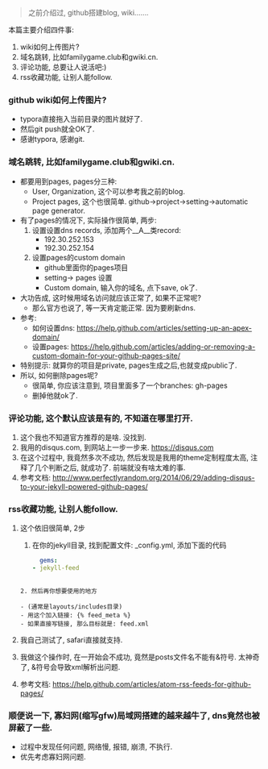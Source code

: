 > 之前介绍过, github搭建blog, wiki…….

本篇主要介绍四件事: 

1. wiki如何上传图片? 
2. 域名跳转, 比如familygame.club和gwiki.cn.
3. 评论功能, 总要让人说活吧:)
4. rss收藏功能, 让别人能follow.

### github wiki如何上传图片? 

- typora直接拖入当前目录的图片就好了.
- 然后git push就全OK了.
- 感谢typora, 感谢git.

### 域名跳转, 比如familygame.club和gwiki.cn.

- 都要用到pages, pages分三种:
  - User, Organization, 这个可以参考我之前的blog.
  - Project pages, 这个也很简单. github->project->setting->automatic page generator.
- 有了pages的情况下, 实际操作很简单, 两步: 
  1. 设置设置dns records, 添加两个__A__类record:
     - 192.30.252.153
     - 192.30.252.154
  2. 设置pages的custom domain
     - github里面你的pages项目
     - setting-> pages 设置
     - Custom domain, 输入你的域名, 点下save, ok了.
- 大功告成, 这时候用域名访问就应该正常了, 如果不正常呢?
  -  那么官方也说了, 等一天肯定能正常. 因为要刷新dns.
- 参考: 
  - 如何设置dns: https://help.github.com/articles/setting-up-an-apex-domain/
  - 设置pages: https://help.github.com/articles/adding-or-removing-a-custom-domain-for-your-github-pages-site/
- 特别提示: 就算你的项目是private, pages生成之后,也就变成public了.
- 所以, 如何删除pages呢?
  - 很简单, 你应该注意到, 项目里面多了一个branches: gh-pages
  - 删掉他就ok了.

### 评论功能, 这个默认应该是有的, 不知道在哪里打开.

1. 这个我也不知道官方推荐的是啥. 没找到.
2. 我用的disqus.com, 到网站上一步一步来. https://disqus.com
3. 在这个过程中, 我竟然多次不成功, 然后发现是我用的theme定制程度太高, 注释了几个判断之后, 就成功了. 前端就没有啥太难的事.
4. 参考文档: http://www.perfectlyrandom.org/2014/06/29/adding-disqus-to-your-jekyll-powered-github-pages/

### rss收藏功能, 让别人能follow.

1. 这个依旧很简单, 2步

   1.   在你的jekyll目录, 找到配置文件: _config.yml, 添加下面的代码

        ```yaml
          gems:
        - jekyll-feed
        ```
      ```

   2. 然后再你想要使用的地方

      - (通常是layouts/includes目录)
      - 用这个加入链接: {% feed_meta %} 
      - 如果直接写链接, 那么目标就是: feed.xml
      ```

2. 我自己测试了, safari直接就支持.

3. 我做这个操作时, 在一开始会不成功, 竟然是posts文件名不能有&符号. 太神奇了, &符号会导致xml解析出问题.

4. 参考文档: https://help.github.com/articles/atom-rss-feeds-for-github-pages/

### 顺便说一下, 寡妇网(缩写gfw)局域网搭建的越来越牛了, dns竟然也被屏蔽了一些.

- 过程中发现任何问题, 网络慢, 报错, 崩溃, 不执行. 
- 优先考虑寡妇网问题.